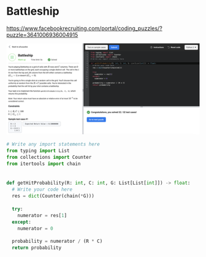 # Battleship

https://www.facebookrecruiting.com/portal/coding_puzzles/?puzzle=3641006936004915


![Battleship](img/battleship.png)

```python
# Write any import statements here
from typing import List
from collections import Counter
from itertools import chain


def getHitProbability(R: int, C: int, G: List[List[int]]) -> float:
  # Write your code here
  res = dict(Counter(chain(*G)))
  
  try:
    numerator = res[1]
  except:
    numerator = 0
  
  probability = numerator / (R * C)
  return probability

```



